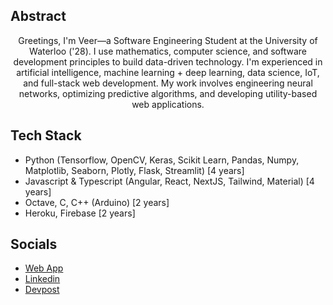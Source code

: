 

## Abstract
<div align="center">

Greetings, I'm Veer—a Software Engineering Student at the University of Waterloo ('28). I use mathematics, computer science, and software development principles to build data-driven technology. I'm experienced in artificial intelligence, machine learning + deep learning, data science, IoT, and full-stack web development. My work involves engineering neural networks, optimizing predictive algorithms, and developing utility-based web applications.
</div>

## Tech Stack
- Python (Tensorflow, OpenCV, Keras, Scikit Learn, Pandas, Numpy, Matplotlib, Seaborn, Plotly, Flask, Streamlit) [4 years]
- Javascript & Typescript (Angular, React, NextJS, Tailwind, Material) [4 years]
- Octave, C, C++ (Arduino) [2 years]
- Heroku, Firebase [2 years]

## Socials
- [Web App](https://project-veer.web.app)
- [Linkedin](https://www.linkedin.com/in/veer-sandhu/)
- [Devpost](https://devpost.com/Real-VeerSandhu?ref_content=user-portfolio&ref_feature=portfolio&ref_medium=global-nav)
